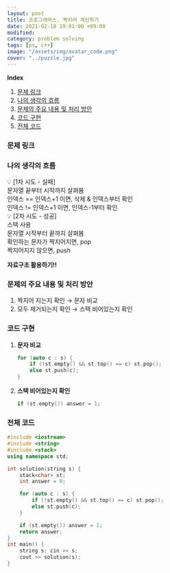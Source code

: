 ```yaml
---
layout: post
title: 프로그래머스. 짝지어 계산하기
date: 2021-02-18 19:01:00 +09:00
modified: 
category: problem solving
tags: [ps, c++]
image: "/assets/img/avatar_code.png"
cover: "../puzzle.jpg"
---
```


**Index**
1. [문제 링크](#문제-링크)
1. [나의 생각의 흐름](#나의-생각의-흐름)
1. [문제의 주요 내용 및 처리 방안](#문제의-주요-내용-및-처리-방안)
1. [코드 구현](#코드-구현)
1. [전체 코드](#전체-코드)

### 문제 링크
[]()

### 나의 생각의 흐름
💡 [1차 시도 - 실패]<br>
    문자열 끝부터 시작까지 살펴봄<br>
    인덱스 == 인덱스+1 이면, 삭제 & 인덱스부터 확인<br>
    인덱스 != 인덱스+1 이면, 인덱스-1부터 확인<br>
💡 [2차 시도 - 성공]<br>
    스택 사용<br>
    문자열 시작부터 끝까지 살펴봄<br>
    확인하는 문자가 짝지어지면, pop<br>
    짝지어지지 않으면, push<br>

**자료구조 활용하기!!**

### 문제의 주요 내용 및 처리 방안
1. 짝지어 지는지 확인 → 문자 비교<br>
1. 모두 제거되는지 확인 → 스택 비어있는지 확인<br>

### 코드 구현 
1. **문자 비교**<br>
    ```c++
    for (auto c : s) {
        if (!st.empty() && st.top() == c) st.pop();
        else st.push(c);
    }
    ```
    
1. **스택 비어있는지 확인**<br>
    ```c++
    if (st.empty()) answer = 1; 
    ```

### 전체 코드
```c++
#include <iostream>
#include <string>
#include <stack>
using namespace std;

int solution(string s) {
    stack<char> st;
    int answer = 0;

    for (auto c : s) {
        if (!st.empty() && st.top() == c) st.pop();
        else st.push(c);
    }

    if (st.empty()) answer = 1;
    return answer;
}
int main() {
    string s; cin >> s;
    cout >> solution(s);
}
```
